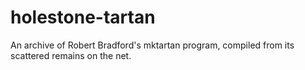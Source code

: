 # holestone-tartan

An archive of Robert Bradford's mktartan program, compiled from its
scattered remains on the net.

